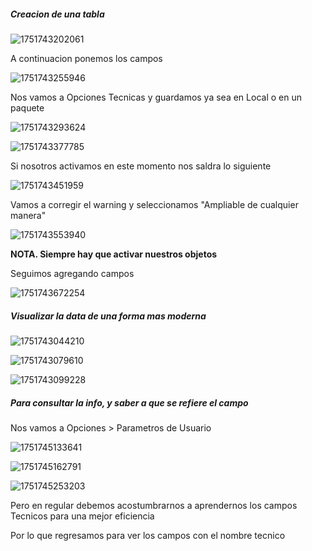 ##### Creacion de una tabla

![1751743202061](image/V08_CrearTablasTransparentes/1751743202061.png)

A continuacion ponemos los campos

![1751743255946](image/V08_CrearTablasTransparentes/1751743255946.png)

Nos vamos a Opciones Tecnicas y guardamos ya sea en Local o en un paquete

![1751743293624](image/V08_CrearTablasTransparentes/1751743293624.png)

![1751743377785](image/V08_CrearTablasTransparentes/1751743377785.png)

Si nosotros activamos en este momento nos saldra lo siguiente

![1751743451959](image/V08_CrearTablasTransparentes/1751743451959.png)

Vamos a corregir el warning y seleccionamos "Ampliable de cualquier manera"

![1751743553940](image/V08_CrearTablasTransparentes/1751743553940.png)

**NOTA. Siempre hay que activar nuestros objetos**

Seguimos agregando campos

![1751743672254](image/V08_CrearTablasTransparentes/1751743672254.png)



##### Visualizar la data de una forma mas moderna

![1751743044210](image/V08_CrearTablasTransparentes/1751743044210.png)

![1751743079610](image/V08_CrearTablasTransparentes/1751743079610.png)

![1751743099228](image/V08_CrearTablasTransparentes/1751743099228.png)

##### Para consultar la info, y saber a que se refiere el campo

Nos vamos a Opciones > Parametros de Usuario

![1751745133641](image/V08_CrearTablasTransparentes/1751745133641.png)

![1751745162791](image/V08_CrearTablasTransparentes/1751745162791.png)

![1751745253203](image/V08_CrearTablasTransparentes/1751745253203.png)

Pero en regular debemos acostumbrarnos a aprendernos los campos Tecnicos para una mejor eficiencia

Por lo que regresamos para ver los campos con el nombre tecnico
